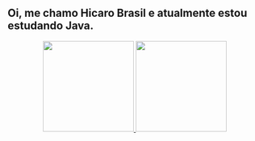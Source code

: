 ## Oi, me chamo Hicaro Brasil e atualmente estou estudando Java.
<div align="center">
 <a href="https://github.com/brasilhicaro">
 <img height="180em" src="https://github-readme-stats.vercel.app/api?username=brasilhicaro&show_icons=true&theme=dracula&include_all_commits=true&count_private=true"/>
 <img height="180em" src="https://github-readme-stats.vercel.app/api/top-langs/?username=brasilhicaro&layout=compact&langs_count=7&theme=dracula"/>
</div>
